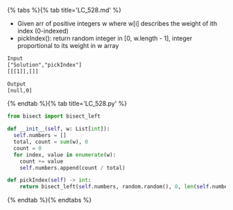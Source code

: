 {% tabs %}{% tab title='LC_528.md' %}

* Given arr of positive integers w where w[i] describes the weight of ith index (0-indexed)
* pickIndex(): return random integer in [0, w.length - 1], integer proportional to its weight in w array

```txt
Input
["Solution","pickIndex"]
[[[1]],[]]

Output
[null,0]
```

{% endtab %}{% tab title='LC_528.py' %}

```py
from bisect import bisect_left

def __init__(self, w: List[int]):
  self.numbers = []
  total, count = sum(w), 0
  count = 0
  for index, value in enumerate(w):
    count += value
    self.numbers.append(count / total)

def pickIndex(self) -> int:
    return bisect_left(self.numbers, random.random(), 0, len(self.numbers) - 1)
```

{% endtab %}{% endtabs %}
